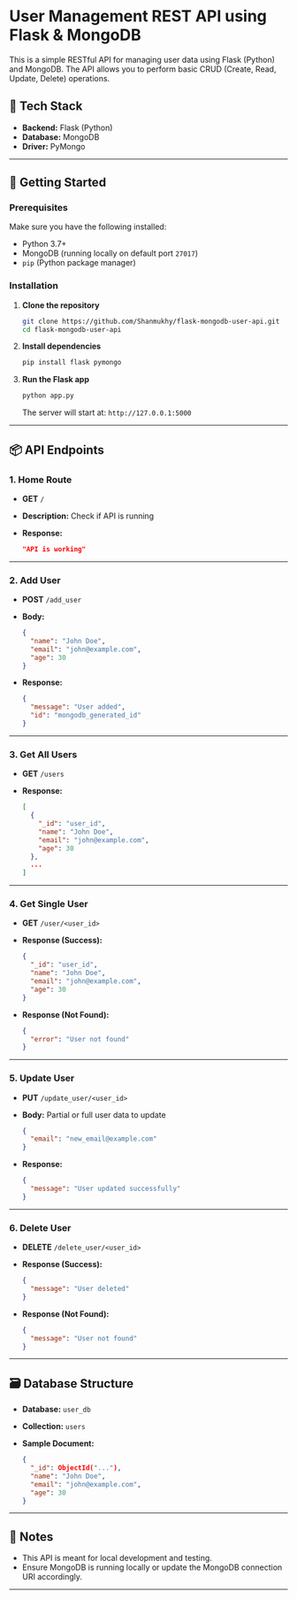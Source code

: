 # User Management REST API using Flask & MongoDB

This is a simple RESTful API for managing user data using Flask (Python) and MongoDB. The API allows you to perform basic CRUD (Create, Read, Update, Delete) operations.

## 🔧 Tech Stack

- **Backend:** Flask (Python)
- **Database:** MongoDB
- **Driver:** PyMongo

---

## 🚀 Getting Started

### Prerequisites

Make sure you have the following installed:

- Python 3.7+
- MongoDB (running locally on default port `27017`)
- `pip` (Python package manager)

### Installation

1. **Clone the repository**

   ```bash
   git clone https://github.com/Shanmukhy/flask-mongodb-user-api.git
   cd flask-mongodb-user-api

2. **Install dependencies**

   ```bash
   pip install flask pymongo
   ```

3. **Run the Flask app**

   ```bash
   python app.py
   ```

   The server will start at: `http://127.0.0.1:5000`

---

## 📦 API Endpoints

### 1. Home Route

* **GET** `/`
* **Description:** Check if API is running
* **Response:**

  ```json
  "API is working"
  ```

---

### 2. Add User

* **POST** `/add_user`
* **Body:**

  ```json
  {
    "name": "John Doe",
    "email": "john@example.com",
    "age": 30
  }
  ```
* **Response:**

  ```json
  {
    "message": "User added",
    "id": "mongodb_generated_id"
  }
  ```

---

### 3. Get All Users

* **GET** `/users`
* **Response:**

  ```json
  [
    {
      "_id": "user_id",
      "name": "John Doe",
      "email": "john@example.com",
      "age": 30
    },
    ...
  ]
  ```

---

### 4. Get Single User

* **GET** `/user/<user_id>`

* **Response (Success):**

  ```json
  {
    "_id": "user_id",
    "name": "John Doe",
    "email": "john@example.com",
    "age": 30
  }
  ```

* **Response (Not Found):**

  ```json
  {
    "error": "User not found"
  }
  ```

---

### 5. Update User

* **PUT** `/update_user/<user_id>`
* **Body:** Partial or full user data to update

  ```json
  {
    "email": "new_email@example.com"
  }
  ```
* **Response:**

  ```json
  {
    "message": "User updated successfully"
  }
  ```

---

### 6. Delete User

* **DELETE** `/delete_user/<user_id>`

* **Response (Success):**

  ```json
  {
    "message": "User deleted"
  }
  ```

* **Response (Not Found):**

  ```json
  {
    "message": "User not found"
  }
  ```

---

## 🗃️ Database Structure

* **Database:** `user_db`
* **Collection:** `users`
* **Sample Document:**

  ```json
  {
    "_id": ObjectId("..."),
    "name": "John Doe",
    "email": "john@example.com",
    "age": 30
  }
  ```

---

## 📌 Notes

* This API is meant for local development and testing.
* Ensure MongoDB is running locally or update the MongoDB connection URI accordingly.

---
````

